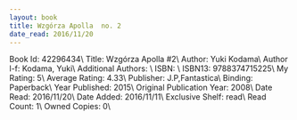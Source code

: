 ```yaml
---
layout: book
title: Wzgórza Apolla  no. 2
date_read: 2016/11/20
---
```


Book Id: 42296434\ 
Title: Wzgórza Apolla #2\ 
Author: Yuki Kodama\ 
Author l-f: Kodama, Yuki\ 
Additional Authors: \ 
ISBN: \ 
ISBN13: 9788374715225\ 
My Rating: 5\ 
Average Rating: 4.33\ 
Publisher: J.P,Fantastica\ 
Binding: Paperback\ 
Year Published: 2015\ 
Original Publication Year: 2008\ 
Date Read: 2016/11/20\ 
Date Added: 2016/11/11\ 
Exclusive Shelf: read\ 
Read Count: 1\ 
Owned Copies: 0\ 

